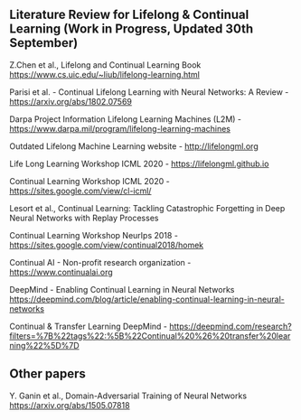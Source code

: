 ## Literature Review for Lifelong & Continual Learning (Work in Progress, Updated 30th September)

Z.Chen et al., Lifelong and Continual Learning Book https://www.cs.uic.edu/~liub/lifelong-learning.html

Parisi et al. - Continual Lifelong Learning with Neural Networks: A Review - https://arxiv.org/abs/1802.07569

Darpa Project Information Lifelong Learning Machines (L2M) - https://www.darpa.mil/program/lifelong-learning-machines

Outdated Lifelong Machine Learning website - http://lifelongml.org

Life Long Learning Workshop ICML 2020 - https://lifelongml.github.io

Continual Learning Workshop ICML 2020 - https://sites.google.com/view/cl-icml/

Lesort et al., Continual Learning: Tackling Catastrophic Forgetting in Deep Neural Networks with Replay Processes

Continual Learning Workshop NeurIps 2018 - https://sites.google.com/view/continual2018/homek

Continual AI - Non-profit research organization - https://www.continualai.org 

DeepMind  - Enabling Continual Learning in Neural Networks https://deepmind.com/blog/article/enabling-continual-learning-in-neural-networks

Continual & Transfer Learning DeepMind - https://deepmind.com/research?filters=%7B%22tags%22:%5B%22Continual%20%26%20transfer%20learning%22%5D%7D


## Other papers

Y. Ganin et al., Domain-Adversarial Training of Neural Networks https://arxiv.org/abs/1505.07818
